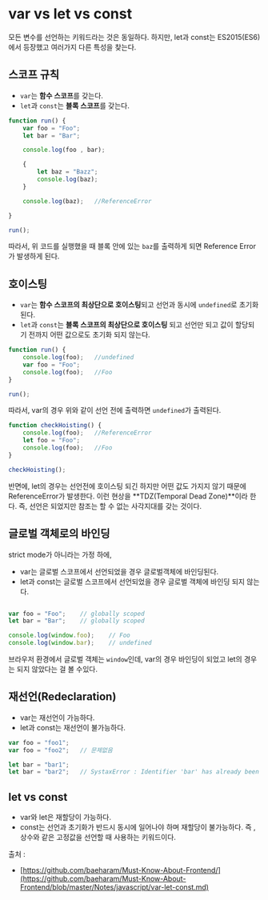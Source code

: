 # var vs let vs const

모든 변수를 선언하는 키워드라는 것은 동일하다. 하지만, let과 const는 ES2015(ES6)에서 등장했고 여러가지 다른 특성을 찾는다.

## 스코프 규칙

+ `var`는 **함수 스코프**를 갖는다.
+ `let`과 `const`는 **블록 스코프**를 갖는다.

```js
function run() {
    var foo = "Foo";
    let bar = "Bar";

    console.log(foo , bar);

    { 
        let baz = "Bazz";
        console.log(baz);
    }

    console.log(baz);   //ReferenceError

}

run();

```

따라서, 위 코드를 실행했을 때 블록 안에 있는 `baz`를 출력하게 되면 Reference Error가 발생하게 된다.


## 호이스팅

+ `var`는 **함수 스코프의 최상단으로 호이스팅**되고 선언과 동시에 `undefined`로 초기화 된다.
+ `let`과 `const`는 **블록 스코프의 최상단으로 호이스팅** 되고 선언만 되고 값이 할당되기 전까지 어떤 값으로도 초기화 되지 않는다.

```js
function run() {
    console.log(foo);   //undefined
    var foo = "Foo";
    console.log(foo);   //Foo
}

run();
```

따라서, var의 경우 위와 같이 선언 전에 출력하면 `undefined`가 출력된다.

```js
function checkHoisting() {
    console.log(foo);   //ReferenceError
    let foo = "Foo";
    console.log(foo);   //Foo
}

checkHoisting();

```

반면에, let의 경우는 선언전에 호이스팅 되긴 하지만 어떤 값도 가지지 않기 때문에 ReferenceError가 발생한다.
이런 현상을 **TDZ(Temporal Dead Zone)**이라 한다. 즉, 선언은 되었지만 참조는 할 수 없는 사각지대를 갖는 것이다.

## 글로벌 객체로의 바인딩

strict mode가 아니라는 가정 하에, 

+ var는 글로벌 스코프에서 선언되었을 경우 글로벌객체에 바인딩된다.
+ let과 const는 글로벌 스코프에서 선언되었을 경우 글로벌 객체에 바인딩 되지 않는다.

```js

var foo = "Foo";    // globally scoped 
let bar = "Bar";    // globally scoped

console.log(window.foo);    // Foo
console.log(window.bar);    // undefined

```

브라우저 환경에서 글로벌 객체는 `window`인데, var의 경우 바인딩이 되었고 let의 경우는 되지 않았다는 걸 볼 수있다.


## 재선언(Redeclaration)

+ var는 재선언이 가능하다.
+ let과 const는 재선언이 불가능하다.

```js
var foo = "foo1";
var foo = "foo2";   // 문제없음

let bar = "bar1";
let bar = "bar2";   // SystaxError : Identifier 'bar' has already been declared

```

## let vs const

+ var와 let은 재할당이 가능하다.
+ const는 선언과 초기화가 반드시 동시에 일어나야 하며 재할당이 불가능하다. 즉 , 상수와 같은 고정값을 선언할 때 사용하는 키워드이다.

출처 :

+ [https://github.com/baeharam/Must-Know-About-Frontend/](https://github.com/baeharam/Must-Know-About-Frontend/blob/master/Notes/javascript/var-let-const.md)